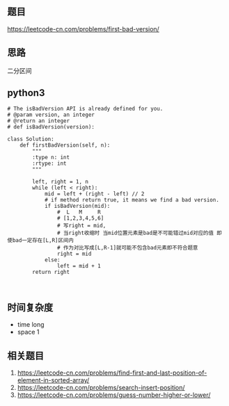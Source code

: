 ## 题目
https://leetcode-cn.com/problems/first-bad-version/

## 思路
二分区间

## python3
```python3
# The isBadVersion API is already defined for you.
# @param version, an integer
# @return an integer
# def isBadVersion(version):

class Solution:
    def firstBadVersion(self, n):
        """
        :type n: int
        :rtype: int
        """

        left, right = 1, n
        while (left < right):
            mid = left + (right - left) // 2
            # if method return true, it means we find a bad version.
            if isBadVersion(mid):
                #  L   M     R
                # [1,2,3,4,5,6]
                # 写right = mid, 
                # 当right收缩时 当mid位置元素是bad是不可能错过mid对应的值 即使bad一定存在[L,R]区间内
                # 作为对比写成[L,R-1]就可能不包含bad元素即不符合题意
                right = mid
            else:
                left = mid + 1
        return right

        
```

## 时间复杂度
* time long
* space 1

## 相关题目
1. https://leetcode-cn.com/problems/find-first-and-last-position-of-element-in-sorted-array/
2. https://leetcode-cn.com/problems/search-insert-position/
3. https://leetcode-cn.com/problems/guess-number-higher-or-lower/
